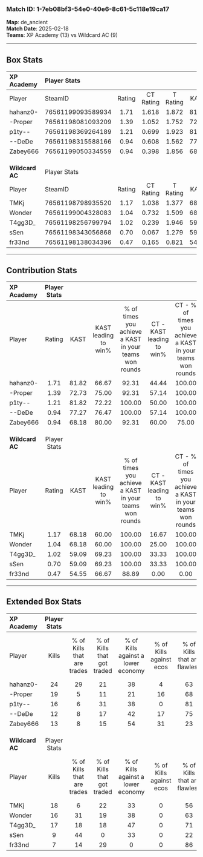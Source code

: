 ### Match ID: 1-7eb08bf3-54e0-40e6-8c61-5c118e19ca17  
**Map**: de_ancient  
**Match Date**: 2025-02-18  
**Teams**: XP Academy (13) vs Wildcard AC (9)  

---  

## Box Stats  

| **XP Academy**  | Player Stats      |        |           |          |       |       |       |         |        |      |     |
| :- | :- | :-: | :-: | :-: | :-: | :-: | :-: | :-: | :-: | :-: | :-: |
| Player          | SteamID           | Rating | CT Rating | T Rating | KAST  |  ADR  | Kills | Assists | Deaths | K/D  | HS% |
| hahanz0-        | 76561199093589934 |  1.71  |   1.618   |  1.872   | 81.82 | 117.4 |  24   |    5    |   12   | 2.00 | 75  |
| -Proper         | 76561198081093209 |  1.39  |   1.052   |  1.752   | 72.73 | 98.2  |  19   |    7    |   12   | 1.58 | 68  |
| p1ty--          | 76561198369264189 |  1.21  |   0.699   |  1.923   | 81.82 | 68.6  |  16   |    3    |   13   | 1.23 | 43  |
| --DeDe          | 76561198315588166 |  0.94  |   0.608   |  1.562   | 77.27 | 62.5  |  12   |    7    |   16   | 0.75 | 41  |
| Zabey666        | 76561199050334559 |  0.94  |   0.398   |  1.856   | 68.18 | 58.0  |  13   |    5    |   14   | 0.93 | 69  |
|                 |                   |        |           |          |       |       |       |         |        |      |     |
|                 |                   |        |           |          |       |       |       |         |        |      |     |
|                 |                   |        |           |          |       |       |       |         |        |      |     |
| **Wildcard AC** | Player Stats      |        |           |          |       |       |       |         |        |      |     |
| Player          | SteamID           | Rating | CT Rating | T Rating | KAST  |  ADR  | Kills | Assists | Deaths | K/D  | HS% |
| TMKj            | 76561198798935520 |  1.17  |   1.038   |  1.377   | 68.18 | 88.3  |  18   |    3    |   16   | 1.13 | 66  |
| Wonder          | 76561199004328083 |  1.04  |   0.732   |  1.509   | 68.18 | 83.7  |  16   |    5    |   18   | 0.89 | 56  |
| T4gg3D_         | 76561198256799794 |  1.02  |   0.239   |  1.946   | 59.09 | 86.7  |  17   |    3    |   18   | 0.94 | 52  |
| sSen            | 76561198343056868 |  0.70  |   0.067   |  1.279   | 59.09 | 60.3  |   9   |    6    |   15   | 0.60 | 55  |
| fr33nd          | 76561198138034396 |  0.47  |   0.165   |  0.821   | 54.55 | 43.1  |   7   |    3    |   17   | 0.41 | 57  |
---  

## Contribution Stats  

| **XP Academy**  | Player Stats |       |                      |                                                        |                           |                                                             |                          |                                                            |
| :- | :-: | :-: | :-: | :-: | :-: | :-: | :-: | :-: |
| Player          |    Rating    | KAST  | KAST leading to win% | % of times you achieve a KAST in your teams won rounds | CT - KAST leading to win% | CT - % of times you achieve a KAST in your teams won rounds | T - KAST leading to win% | T - % of times you achieve a KAST in your teams won rounds |
| hahanz0-        |     1.71     | 81.82 |        66.67         |                         92.31                          |           44.44           |                           100.00                            |          88.89           |                           88.89                            |
| -Proper         |     1.39     | 72.73 |        75.00         |                         92.31                          |           57.14           |                           100.00                            |          88.89           |                           88.89                            |
| p1ty--          |     1.21     | 81.82 |        72.22         |                         100.00                         |           50.00           |                           100.00                            |          90.00           |                           100.00                           |
| --DeDe          |     0.94     | 77.27 |        76.47         |                         100.00                         |           57.14           |                           100.00                            |          90.00           |                           100.00                           |
| Zabey666        |     0.94     | 68.18 |        80.00         |                         92.31                          |           60.00           |                            75.00                            |          90.00           |                           100.00                           |
|                 |              |       |                      |                                                        |                           |                                                             |                          |                                                            |
|                 |              |       |                      |                                                        |                           |                                                             |                          |                                                            |
|                 |              |       |                      |                                                        |                           |                                                             |                          |                                                            |
| **Wildcard AC** | Player Stats |       |                      |                                                        |                           |                                                             |                          |                                                            |
| Player          |    Rating    | KAST  | KAST leading to win% | % of times you achieve a KAST in your teams won rounds | CT - KAST leading to win% | CT - % of times you achieve a KAST in your teams won rounds | T - KAST leading to win% | T - % of times you achieve a KAST in your teams won rounds |
| TMKj            |     1.17     | 68.18 |        60.00         |                         100.00                         |           16.67           |                           100.00                            |          88.89           |                           100.00                           |
| Wonder          |     1.04     | 68.18 |        60.00         |                         100.00                         |           25.00           |                           100.00                            |          72.73           |                           100.00                           |
| T4gg3D_         |     1.02     | 59.09 |        69.23         |                         100.00                         |           33.33           |                           100.00                            |          80.00           |                           100.00                           |
| sSen            |     0.70     | 59.09 |        69.23         |                         100.00                         |           33.33           |                           100.00                            |          80.00           |                           100.00                           |
| fr33nd          |     0.47     | 54.55 |        66.67         |                         88.89                          |           0.00            |                            0.00                             |          88.89           |                           100.00                           |
---  

## Extended Box Stats  

| **XP Academy**  | Player Stats |                            |                            |                                    |                         |                              |                                 |        |                             |                                     |                          |                               |                            |
| :- | :-: | :-: | :-: | :-: | :-: | :-: | :-: | :-: | :-: | :-: | :-: | :-: | :-: |
| Player          |    Kills     | % of Kills that are trades | % of Kills that got traded | % of Kills against a lower economy | % of Kills against ecos | % of Kills that are flawless | % of Kills that are close duels | Deaths | % of Deaths that get traded | % of Deaths against a lower economy | % of Deaths against ecos | % of Deaths that are flawless | % of Deaths that are close |
| hahanz0-        |      24      |             29             |             21             |                 38                 |            4            |              63              |               13                |   12   |              8              |                 17                  |            0             |              50               |             0              |
| -Proper         |      19      |             5              |             11             |                 21                 |           16            |              68              |                5                |   12   |              0              |                 33                  |            0             |              67               |             8              |
| p1ty--          |      16      |             6              |             31             |                 38                 |            0            |              81              |                6                |   13   |             15              |                 23                  |            8             |              54               |             0              |
| --DeDe          |      12      |             8              |             17             |                 42                 |           17            |              75              |                0                |   16   |             25              |                 31                  |            6             |              63               |             0              |
| Zabey666        |      13      |             8              |             15             |                 54                 |           31            |              23              |                0                |   14   |             36              |                 21                  |            0             |              71               |             7              |
|                 |              |                            |                            |                                    |                         |                              |                                 |        |                             |                                     |                          |                               |                            |
|                 |              |                            |                            |                                    |                         |                              |                                 |        |                             |                                     |                          |                               |                            |
|                 |              |                            |                            |                                    |                         |                              |                                 |        |                             |                                     |                          |                               |                            |
| **Wildcard AC** | Player Stats |                            |                            |                                    |                         |                              |                                 |        |                             |                                     |                          |                               |                            |
| Player          |    Kills     | % of Kills that are trades | % of Kills that got traded | % of Kills against a lower economy | % of Kills against ecos | % of Kills that are flawless | % of Kills that are close duels | Deaths | % of Deaths that get traded | % of Deaths against a lower economy | % of Deaths against ecos | % of Deaths that are flawless | % of Deaths that are close |
| TMKj            |      18      |             6              |             22             |                 33                 |            0            |              56              |                0                |   16   |             13              |                 13                  |            0             |              56               |             0              |
| Wonder          |      16      |             31             |             19             |                 38                 |            0            |              63              |                0                |   18   |             22              |                 17                  |            0             |              56               |             17             |
| T4gg3D_         |      17      |             18             |             18             |                 47                 |            0            |              71              |                6                |   18   |             33              |                 11                  |            0             |              61               |             6              |
| sSen            |      9       |             44             |             0              |                 33                 |            0            |              22              |               11                |   15   |             13              |                  7                  |            0             |              67               |             0              |
| fr33nd          |      7       |             14             |             29             |                 0                  |            0            |              86              |                0                |   17   |             12              |                 12                  |            0             |              82               |             6              |
